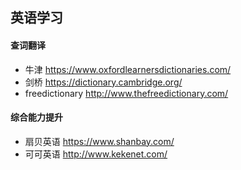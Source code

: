 ## 英语学习  
#### 查词翻译  
- 牛津 <https://www.oxfordlearnersdictionaries.com/>  
- 剑桥 <https://dictionary.cambridge.org/>  
- freedictionary <http://www.thefreedictionary.com/>  
#### 综合能力提升  
- 扇贝英语 <https://www.shanbay.com/>  
- 可可英语 <http://www.kekenet.com/>  
